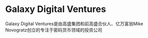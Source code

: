 # 

# Galaxy Digital Ventures

Galaxy Digital Ventures是由高盛集团和前高盛合伙人、亿万富翁Mike Novogratz创立的专注于密码货币领域的投资公司


